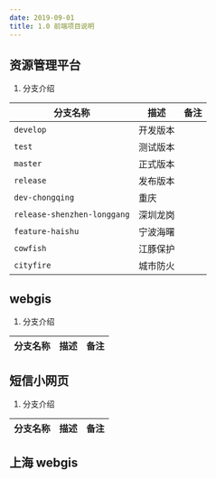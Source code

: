 ```yaml
---
date: 2019-09-01
title: 1.0 前端项目说明
---
```


## 资源管理平台

1. 分支介绍

| 分支名称                    | 描述     | 备注 |
| --------------------------- | -------- | ---- |
| `develop`                   | 开发版本 |      |
| `test`                      | 测试版本 |      |
| `master`                    | 正式版本 |      |
| `release`                   | 发布版本 |      |
| `dev-chongqing`             | 重庆     |      |
| `release-shenzhen-longgang` | 深圳龙岗 |      |
| `feature-haishu`            | 宁波海曙 |      |
| `cowfish`                   | 江豚保护 |      |
| `cityfire`                  | 城市防火 |      |

## webgis

1. 分支介绍

| 分支名称 | 描述 | 备注 |
| -------- | ---- | ---- |

## 短信小网页

1. 分支介绍

| 分支名称 | 描述 | 备注 |
| -------- | ---- | ---- |

## 上海 webgis
